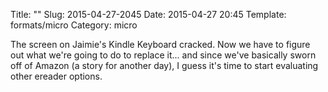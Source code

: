 Title: ""
Slug: 2015-04-27-2045
Date: 2015-04-27 20:45
Template: formats/micro
Category: micro

The screen on Jaimie's Kindle Keyboard cracked. Now we have to figure out what
we're going to do to replace it... and since we've basically sworn off of
Amazon (a story for another day), I guess it's time to start evaluating other
ereader options.